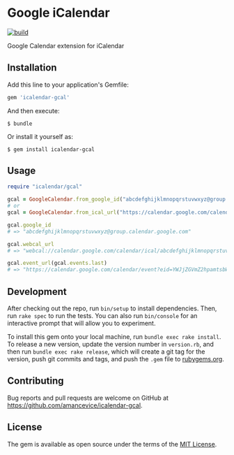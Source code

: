 # Google iCalendar

[![build](https://travis-ci.org/amancevice/icalendar-gcal.svg?branch=master)](https://travis-ci.org/amancevice/icalendar-gcal)

Google Calendar extension for iCalendar

## Installation

Add this line to your application's Gemfile:

```ruby
gem 'icalendar-gcal'
```

And then execute:

    $ bundle

Or install it yourself as:

    $ gem install icalendar-gcal

## Usage

```ruby
require "icalendar/gcal"

gcal = GoogleCalendar.from_google_id("abcdefghijklmnopqrstuvwxyz@group.calendar.google.com")
# or
gcal = GoogleCalendar.from_ical_url("https://calendar.google.com/calendar/ical/abcdefghijklmnopqrstuvwxyz%40group.calendar.google.com/public/basic.ics")

gcal.google_id
# => "abcdefghijklmnopqrstuvwxyz@group.calendar.google.com"

gcal.webcal_url
# => "webcal://calendar.google.com/calendar/ical/abcdefghijklmnopqrstuvwxyz%40group.calendar.google.com/public/basic.ics"

gcal.event_url(gcal.events.last)
# => "https://calendar.google.com/calendar/event?eid=YWJjZGVmZ2hpamtsbW5vcHFyc3R1dnd4eXogYWJjZGVmZ2hpamtsbW5vcHFyc3R1dnd4eXpAZw"
```

## Development

After checking out the repo, run `bin/setup` to install dependencies. Then, run `rake spec` to run the tests. You can also run `bin/console` for an interactive prompt that will allow you to experiment.

To install this gem onto your local machine, run `bundle exec rake install`. To release a new version, update the version number in `version.rb`, and then run `bundle exec rake release`, which will create a git tag for the version, push git commits and tags, and push the `.gem` file to [rubygems.org](https://rubygems.org).

## Contributing

Bug reports and pull requests are welcome on GitHub at https://github.com/amancevice/icalendar-gcal.

## License

The gem is available as open source under the terms of the [MIT License](https://opensource.org/licenses/MIT).

